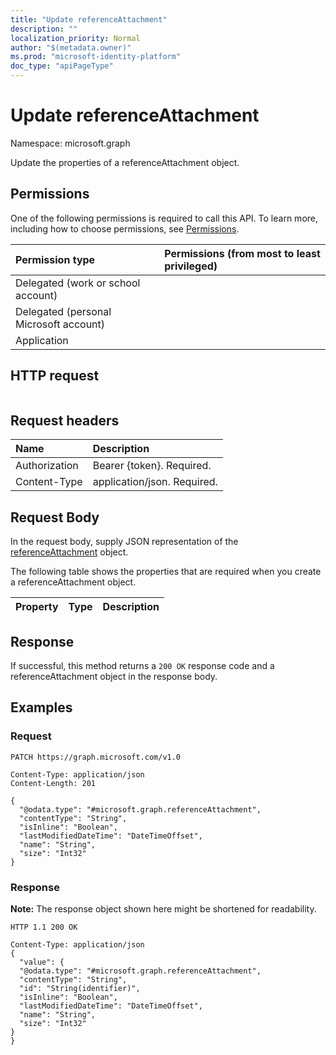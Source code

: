 ```yaml
---
title: "Update referenceAttachment"
description: ""
localization_priority: Normal
author: "$(metadata.owner)"
ms.prod: "microsoft-identity-platform"
doc_type: "apiPageType"
---
```


# Update referenceAttachment

Namespace: microsoft.graph

Update the properties of a referenceAttachment object.

## Permissions

One of the following permissions is required to call this API. To learn more, including how to choose permissions, see [Permissions](/graph/permissions-reference).

| Permission type                        | Permissions (from most to least privileged) |
| :------------------------------------- | :------------------------------------------ |
| Delegated (work or school account)     |                                             |
| Delegated (personal Microsoft account) |                                             |
| Application                            |                                             |

## HTTP request

<!-- {
  "blockType": "ignored"
}
-->

```http

```

## Request headers

| Name          | Description                 |
| :------------ | :-------------------------- |
| Authorization | Bearer {token}. Required.   |
| Content-Type  | application/json. Required. |

## Request Body

In the request body, supply JSON representation of the [referenceAttachment](../resources/-referenceattachment.md) object.

<!-- Actions and Functions -->

<!-- CRUD Methods -->

The following table shows the properties that are required when you create a referenceAttachment object.

| Property | Type | Description |
| :------- | :--- | :---------- |

## Response

If successful, this method returns a `200 OK` response code and a referenceAttachment object in the response body.

## Examples

### Request

<!-- {
  "blockType": "request",
  "name": "update_referenceattachment"
}
-->

```http
PATCH https://graph.microsoft.com/v1.0

Content-Type: application/json
Content-Length: 201

{
  "@odata.type": "#microsoft.graph.referenceAttachment",
  "contentType": "String",
  "isInline": "Boolean",
  "lastModifiedDateTime": "DateTimeOffset",
  "name": "String",
  "size": "Int32"
}

```

### Response

**Note:** The response object shown here might be shortened for readability.

<!-- {
  "blockType": "response",
  "truncated": true,
  "@odata.type": "Microsoft.OutlookServices.referenceAttachment"
}
-->

```http
HTTP 1.1 200 OK

Content-Type: application/json
{
  "value": {
  "@odata.type": "#microsoft.graph.referenceAttachment",
  "contentType": "String",
  "id": "String(identifier)",
  "isInline": "Boolean",
  "lastModifiedDateTime": "DateTimeOffset",
  "name": "String",
  "size": "Int32"
}
}

```
